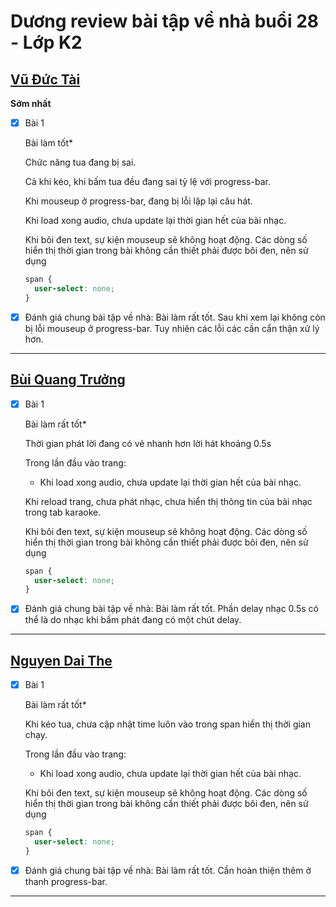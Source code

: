 # Dương review bài tập về nhà buổi 28 - Lớp K2

## [Vũ Đức Tài](https://apeiron2.github.io/F8-fullstack-K2/homework/day_28)

**Sớm nhất**

- [x] Bài 1

  Bài làm tốt\*

  Chức năng tua đang bị sai.

  Cả khi kéo, khi bấm tua đều đang sai tỷ lệ với progress-bar.

  Khi mouseup ở progress-bar, đang bị lỗi lặp lại câu hát.

  Khi load xong audio, chưa update lại thời gian hết của bài nhạc.

  Khi bôi đen text, sự kiện mouseup sẽ không hoạt động. Các dòng số hiển thị thời gian trong bài không cần thiết phải được bôi đen, nên sử dụng

  ```css
  span {
    user-select: none;
  }
  ```

- [x] Đánh giá chung bài tập về nhà: Bài làm rất tốt. Sau khi xem lại không còn bị lỗi mouseup ở progress-bar. Tuy nhiên các lỗi các cần cẩn thận xử lý hơn.

---

## [Bùi Quang Trưởng](https://okazakitruong.github.io/BQTruong-F8-K2-Offline/Day28/ex01.html)

- [x] Bài 1

  Bài làm rất tốt\*

  Thời gian phát lời đang có vẻ nhanh hơn lời hát khoảng 0.5s

  Trong lần đầu vào trang:

  - Khi load xong audio, chưa update lại thời gian hết của bài nhạc.

  Khi reload trang, chưa phát nhạc, chưa hiển thị thông tin của bài nhạc trong tab karaoke.

  Khi bôi đen text, sự kiện mouseup sẽ không hoạt động. Các dòng số hiển thị thời gian trong bài không cần thiết phải được bôi đen, nên sử dụng

  ```css
  span {
    user-select: none;
  }
  ```

- [x] Đánh giá chung bài tập về nhà: Bài làm rất tốt. Phần delay nhạc 0.5s có thể là do nhạc khi bấm phát đang có một chút delay.

---

## [Nguyen Dai The](https://daithehh04.github.io/fullstack/day28/exercise-1.html)

- [x] Bài 1

  Bài làm rất tốt\*

  Khi kéo tua, chưa cập nhật time luôn vào trong span hiển thị thời gian chạy.

  Trong lần đầu vào trang:

  - Khi load xong audio, chưa update lại thời gian hết của bài nhạc.

  Khi bôi đen text, sự kiện mouseup sẽ không hoạt động. Các dòng số hiển thị thời gian trong bài không cần thiết phải được bôi đen, nên sử dụng

  ```css
  span {
    user-select: none;
  }
  ```

- [x] Đánh giá chung bài tập về nhà: Bài làm rất tốt. Cần hoàn thiện thêm ở thanh progress-bar.

---
